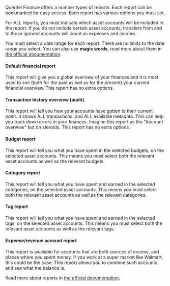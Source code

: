 Queritel Finance offers a number types of reports. Each report can be bookmarked for easy access. Each report has various options you must set.

For ALL reports, you must indicate which asset accounts will be included in the report. If you do not include certain asset accounts, transfers from and to those ignored accounts will count as expenses and income.

You must select a date range for each report. There are no limits to the date range you select. You can also use **magic words**, read more about them in [the official documentation](https://drive.google.com/open?id=1Sd7zt2hZ57ybRO1xARW8c5Wf_oLEIdZ6).

#### Default financial report

This report will give you a global overview of your finances and it is most used to see (both for the past as wel as for the present) your current financial overview. This report has no extra options.

#### Transaction history overview (audit)

This report will tell you how your accounts have gotten to their current point. It shows ALL transactions, and ALL available metadata. This can help you track down errors in your finances. Imagine this report as the "Account overview" but on steroids. This report has no extra options.

#### Budget report

This report will tell you what you have spent in the selected budgets, on the selected asset accounts. This means you must select both the relevant asset accounts as well as the relevant budgets. 

#### Category report

This report will tell you what you have spent and earned in the selected categories, on the selected asset accounts. This means you must select both the relevant asset accounts as well as the relevant categories. 

#### Tag report

This report will tell you what you have spent and earned in the selected tags, on the selected asset accounts. This means you must select both the relevant asset accounts as well as the relevant tags.

#### Expense/revenue account report

This report is available for accounts that are both sources of income, and places where you spent money. If you work at a super market like Walmart, this could be the case. This report allows you to combine such accounts and see what the balance is.

Read more about reports in [the official documentation](https://drive.google.com/open?id=1Sd7zt2hZ57ybRO1xARW8c5Wf_oLEIdZ6).
